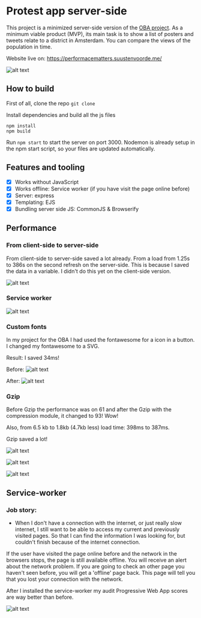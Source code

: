 # Protest app server-side
This project is a minimized server-side version of the [OBA project](https://github.com/s44s/project1-quick-hack-prototype). As a minimum viable product (MVP), its main task is to show a list of posters and tweets relate to a district in Amsterdam. You can compare the views of the population in time.

Website live on: https://performacematters.suustenvoorde.me/

![alt text](https://github.com/s44s/performance-matters-server-side/blob/master/public/images/app.png "Schets")

## How to build
First of all, clone the repo `git clone`

Install dependencies and build all the js files

```
npm install
npm build
```

Run `npm start` to start the server on port 3000. Nodemon is already setup in the npm start script, so your files are updated automatically.

## Features and tooling

- [x] Works without JavaScript
- [x] Works offline: Service worker (if you have visit the page online before)
- [x] Server: express
- [x] Templating: EJS
- [x] Bundling server side JS: CommonJS & Browserify

## Performance

### From client-side to server-side
From client-side to server-side saved a lot already. From a load from 1.25s to 386s on the second refresh on the server-side. This is because I saved the data in a variable. I didn't do this yet on the client-side version.

![alt text](https://github.com/s44s/performance-matters-server-side/blob/master/public/images/pjimage.jpg "Schets")


### Service worker
![alt text](https://github.com/s44s/performance-matters-server-side/blob/master/public/images/serviceworker.jpg "Schets")

### Custom fonts
In my project for the OBA I had used the fontawesome for a icon in a button. I changed my fontawesome to a SVG.

Result:
I saved 34ms!

Before:
![alt text](https://github.com/s44s/performance-matters-server-side/blob/master/public/images/before-font.png "Schets")

After:
![alt text](https://github.com/s44s/performance-matters-server-side/blob/master/public/images/after-font.png "Schets")

### Gzip
Before Gzip the performance was on 61 and after the Gzip with the compression module, it changed to 93! Wow!

Also, from 6.5 kb to 1.8kb (4.7kb less)
load time: 398ms to 387ms.

Gzip saved a lot!

![alt text](https://github.com/s44s/performance-matters-server-side/blob/master/public/images/gzip-before.png "Schets")

![alt text](https://github.com/s44s/performance-matters-server-side/blob/master/public/images/gzip-after.png "Schets")

![alt text](https://github.com/s44s/performance-matters-server-side/blob/master/public/images/gzip-after2.png "Schets")

## Service-worker
### Job story:
* When I don't have a connection with the internet, or just really slow internet, I still want to be able to access my current and previously visited pages. So that I can find the information I was looking for, but couldn't finish because of the internet connection.

If the user have visited the page online before and the network in the browsers stops, the page is still available offline. You will receive an alert about the network problem. If you are going to check an other page you haven't seen before, you will get a 'offline' page back. This page will tell you that you lost your connection with the network.

After I installed the service-worker my audit Progressive Web App scores are way better than before.

![alt text](https://github.com/s44s/performance-matters-server-side/blob/master/public/images/progressivewebapp.jpg "Schets")

